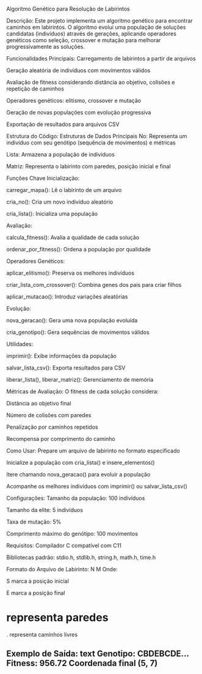 Algoritmo Genético para Resolução de Labirintos

Descrição:
Este projeto implementa um algoritmo genético para encontrar caminhos em labirintos. O algoritmo evolui uma população de soluções candidatas (indivíduos) através de gerações, aplicando operadores genéticos como seleção, crossover e mutação para melhorar progressivamente as soluções.

Funcionalidades Principais:
Carregamento de labirintos a partir de arquivos

Geração aleatória de indivíduos com movimentos válidos

Avaliação de fitness considerando distância ao objetivo, colisões e repetição de caminhos

Operadores genéticos: elitismo, crossover e mutação

Geração de novas populações com evolução progressiva

Exportação de resultados para arquivos CSV

Estrutura do Código:
Estruturas de Dados Principais
No: Representa um indivíduo com seu genótipo (sequência de movimentos) e métricas

Lista: Armazena a população de indivíduos

Matriz: Representa o labirinto com paredes, posição inicial e final

Funções Chave
Inicialização:

carregar_mapa(): Lê o labirinto de um arquivo

cria_no(): Cria um novo indivíduo aleatório

cria_lista(): Inicializa uma população

Avaliação:

calcula_fitness(): Avalia a qualidade de cada solução

ordenar_por_fitness(): Ordena a população por qualidade

Operadores Genéticos:

aplicar_elitismo(): Preserva os melhores indivíduos

criar_lista_com_crossover(): Combina genes dos pais para criar filhos

aplicar_mutacao(): Introduz variações aleatórias

Evolução:

nova_geracao(): Gera uma nova população evoluída

cria_genotipo(): Gera sequências de movimentos válidos

Utilidades:

imprimir(): Exibe informações da população

salvar_lista_csv(): Exporta resultados para CSV

liberar_lista(), liberar_matriz(): Gerenciamento de memória

Métricas de Avaliação:
O fitness de cada solução considera:

Distância ao objetivo final

Número de colisões com paredes

Penalização por caminhos repetidos

Recompensa por comprimento do caminho

Como Usar:
Prepare um arquivo de labirinto no formato especificado

Inicialize a população com cria_lista() e insere_elementos()

Itere chamando nova_geracao() para evoluir a população

Acompanhe os melhores indivíduos com imprimir() ou salvar_lista_csv()

Configurações:
Tamanho da população: 100 indivíduos

Tamanho da elite: 5 indivíduos

Taxa de mutação: 5%

Comprimento máximo do genótipo: 100 movimentos

Requisitos:
Compilador C compatível com C11

Bibliotecas padrão: stdio.h, stdlib.h, string.h, math.h, time.h

Formato do Arquivo de Labirinto:
N M
<mapa com N linhas e M colunas>
Onde:

S marca a posição inicial

E marca a posição final

# representa paredes

. representa caminhos livres

Exemplo de Saída:
text
Genotipo: CBDEBCDE...
Fitness: 956.72
Coordenada final (5, 7)
------------------------------
